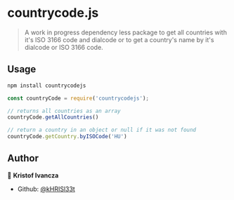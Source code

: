 # countrycode.js

> A work in progress dependency less package to get all countries with it's ISO 3166 code and dialcode or to get a country's name by it's dialcode or ISO 3166 code.

## Usage

```sh
npm install countrycodejs
```

```js
const countryCode = require('countrycodejs');

// returns all countries as an array
countryCode.getAllCountries()

// return a country in an object or null if it was not found
countryCode.getCountry.byISOCode('HU')
```

## Author

👤 **Kristof Ivancza**

* Github: [@kHRISl33t](https://github.com/kHRISl33t)
